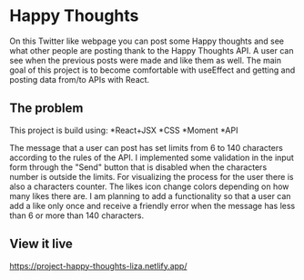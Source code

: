 # Happy Thoughts

On this Twitter like webpage you can post some Happy thoughts and see what other people are posting thank to the Happy Thoughts API. 
A user can see when the previous posts were made and like them as well.
The main goal of this project is to become comfortable with useEffect and getting and posting data from/to APIs with React.

## The problem

This project is build using:
*React+JSX
*CSS
*Moment
*API

The message that a user can post has set limits from 6 to 140 characters according to the rules of the API. I implemented some validation in the input form through the "Send" button that is disabled when the characters number is outside the limits. For visualizing the process for the user there is also a characters counter. 
The likes icon change colors depending on how many likes there are.
I am planning to add a functionality so that a user can add a like only once and receive a friendly error when the message has less than 6 or more than 140 characters.

## View it live

https://project-happy-thoughts-liza.netlify.app/
